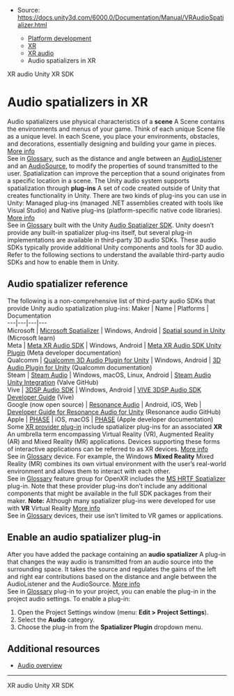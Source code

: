 * Source: https://docs.unity3d.com/6000.0/Documentation/Manual/VRAudioSpatializer.html

  * [Platform development ](https://docs.unity3d.com/6000.0/Documentation/Manual/PlatformSpecific.html)
  * [XR](https://docs.unity3d.com/6000.0/Documentation/Manual/XR.html)
  * [XR audio](https://docs.unity3d.com/6000.0/Documentation/Manual/xr-audio.html)
  * Audio spatializers in XR


[](https://docs.unity3d.com/6000.0/Documentation/Manual/xr-audio.html)
XR audio
[](https://docs.unity3d.com/6000.0/Documentation/Manual/xr-sdk.html)
Unity XR SDK
# Audio spatializers in XR
Audio spatializers use physical characteristics of a **scene** A Scene contains the environments and menus of your game. Think of each unique Scene file as a unique level. In each Scene, you place your environments, obstacles, and decorations, essentially designing and building your game in pieces. [More info](https://docs.unity3d.com/6000.0/Documentation/Manual/CreatingScenes.html)  
See in [Glossary](https://docs.unity3d.com/6000.0/Documentation/Manual/Glossary.html#Scene), such as the distance and angle between an [AudioListener](https://docs.unity3d.com/6000.0/Documentation/Manual/class-AudioListener.html) and an [AudioSource](https://docs.unity3d.com/6000.0/Documentation/Manual/class-AudioSource.html), to modify the properties of sound transmitted to the user. Spatialization can improve the perception that a sound originates from a specific location in a scene.
The Unity audio system supports spatialization through **plug-ins** A set of code created outside of Unity that creates functionality in Unity. There are two kinds of plug-ins you can use in Unity: Managed plug-ins (managed .NET assemblies created with tools like Visual Studio) and Native plug-ins (platform-specific native code libraries). [More info](https://docs.unity3d.com/6000.0/Documentation/Manual/plug-ins.html)  
See in [Glossary](https://docs.unity3d.com/6000.0/Documentation/Manual/Glossary.html#Plug-in) built with the Unity [Audio Spatializer SDK](https://docs.unity3d.com/6000.0/Documentation/Manual/AudioSpatializerSDK.html). Unity doesn’t provide any built-in spatializer plug-ins itself, but several plug-in implementations are available in third-party 3D audio SDKs. These audio SDKs typically provide additional Unity components and tools for 3D audio. Refer to the following sections to understand the available third-party audio SDKs and how to enable them in Unity.
## Audio spatializer reference
The following is a non-comprehensive list of third-party audio SDKs that provide Unity audio spatialization plug-ins:
Maker | Name | Platforms | Documentation  
---|---|---|---  
Microsoft | [Microsoft Spatializer](https://github.com/microsoft/spatialaudio-unity) | Windows, Android |  [Spatial sound in Unity](https://learn.microsoft.com/en-us/windows/mixed-reality/develop/unity/spatial-sound-in-unity) (Microsoft learn)  
Meta | [Meta XR Audio SDK](https://assetstore.unity.com/packages/tools/integration/meta-xr-audio-sdk-264557) | Windows, Android |  [Meta XR Audio SDK Unity Plugin](https://developers.meta.com/horizon/documentation/unity/meta-xr-audio-sdk-unity-intro) (Meta developer documentation)  
Qualcomm | [Qualcomm 3D Audio Plugin for Unity](https://assetstore.unity.com/packages/tools/audio/3d-audio-plugin-for-unity-148379) | Windows, Android |  [3D Audio Plugin for Unity](https://www.qualcomm.com/developer/software/3d-audio-plugin-for-unity) (Qualcomm documentation)  
Steam | [Steam Audio](https://valvesoftware.github.io/steam-audio/downloads.html) | Windows, macOS, Linux, Android |  [Steam Audio Unity Integration](https://valvesoftware.github.io/steam-audio/doc/unity/index.html) (Valve GitHub)  
Vive | [3DSP Audio SDK](https://developer.vive.com/resources/vive-sense/3dsp-audio-sdk/download/latest/) | Windows, Android |  [VIVE 3DSP Audio SDK Developer Guide](https://hub.vive.com/storage/3dsp/) (Vive)  
Google (now open source) | [Resonance Audio](https://resonance-audio.github.io/resonance-audio/) | Android, iOS, Web |  [Developer Guide for Resonance Audio for Unity](https://resonance-audio.github.io/resonance-audio/develop/unity/developer-guide) (Resonance audio GitHub)  
Apple | [PHASE](https://github.com/apple/unityplugins/tree/main/plug-ins/Apple.PHASE/) | iOS, macOS |  [PHASE](https://developer.apple.com/documentation/phase) (Apple developer documentation)  
Some [XR provider plug-in](https://docs.unity3d.com/6000.0/Documentation/Manual/xr-support-packages.html) include spatializer plug-ins for an associated **XR** An umbrella term encompassing Virtual Reality (VR), Augmented Reality (AR) and Mixed Reality (MR) applications. Devices supporting these forms of interactive applications can be referred to as XR devices. [More info](https://docs.unity3d.com/6000.0/Documentation/Manual/XR.html)  
See in [Glossary](https://docs.unity3d.com/6000.0/Documentation/Manual/Glossary.html#XR) device. For example, the Windows **Mixed Reality** Mixed Reality (MR) combines its own virtual environment with the user’s real-world environment and allows them to interact with each other.  
See in [Glossary](https://docs.unity3d.com/6000.0/Documentation/Manual/Glossary.html#MixedReality) feature group for OpenXR includes the [MS HRTF Spatializer](https://github.com/microsoft/spatialaudio-unity) plug-in. Note that these provider plug-ins don’t include any additional components that might be available in the full SDK packages from their maker.
**Note:** Although many spatializer plug-ins were developed for use with **VR** Virtual Reality [More info](https://docs.unity3d.com/6000.0/Documentation/Manual/VROverview.html)  
See in [Glossary](https://docs.unity3d.com/6000.0/Documentation/Manual/Glossary.html#VR) devices, their use isn’t limited to VR games or applications.
## Enable an audio spatializer plug-in
After you have added the package containing an **audio spatializer** A plug-in that changes the way audio is transmitted from an audio source into the surrounding space. It takes the source and regulates the gains of the left and right ear contributions based on the distance and angle between the AudioListener and the AudioSource. [More info](https://docs.unity3d.com/6000.0/Documentation/Manual/AudioSpatializerSDK.html)  
See in [Glossary](https://docs.unity3d.com/6000.0/Documentation/Manual/Glossary.html#AudioSpatializer) plug-in to your project, you can enable the plug-in in the project audio settings.
To enable a plug-in:
  1. Open the Project Settings window (menu: **Edit > Project Settings**).
  2. Select the **Audio** category.
  3. Choose the plug-in from the **Spatializer Plugin** dropdown menu.


## Additional resources
  * [Audio overview](https://docs.unity3d.com/Manual/AudioOverview.html)


* * *
[](https://docs.unity3d.com/6000.0/Documentation/Manual/xr-audio.html)
XR audio
[](https://docs.unity3d.com/6000.0/Documentation/Manual/xr-sdk.html)
Unity XR SDK
